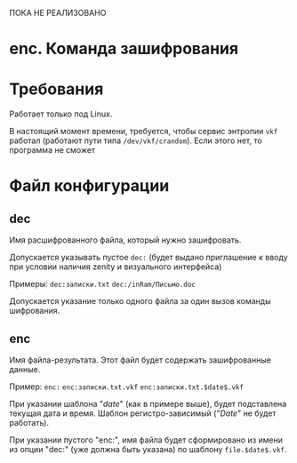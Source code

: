 
ПОКА НЕ РЕАЛИЗОВАНО

# enc. Команда зашифрования
# Требования
Работает только под Linux.

В настоящий момент времени, требуется, чтобы сервис энтропии `vkf` работал (работают пути типа `/dev/vkf/crandom`). Если этого нет, то программа не сможет 

# Файл конфигурации
## dec
Имя расшифрованного файла, который нужно зашифровать.

Допускается указывать пустое
`dec:`
(будет выдано приглашение к вводу при условии наличия zenity и визуального интерфейса)

Примеры:
`dec:записки.txt`
`dec:/inRam/Письмо.doc`

Допускается указание только одного файла за один вызов команды шифрования.


## enc
Имя файла-результата. Этот файл будет содержать зашифрованные данные.

Пример:
`enc:`
`enc:записки.txt.vkf`
`enc:записки.txt.$date$.vkf`

При указании шаблона "$date$" (как в примере выше), будет подставлена текущая дата и время. Шаблон регистро-зависимый ("$Date$" не будет работать).

При указании пустого "enc:", имя файла будет сформировано из имени из опции "dec:" (уже должна быть указана) по шаблону `file.$date$.vkf`.


